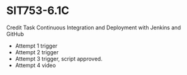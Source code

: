 # SIT753-6.1C
Credit Task Continuous Integration and Deployment with Jenkins and GitHub

- Attempt 1 trigger
- Attempt 2 trigger
- Attempt 3 trigger, script approved.
- Attempt 4 video